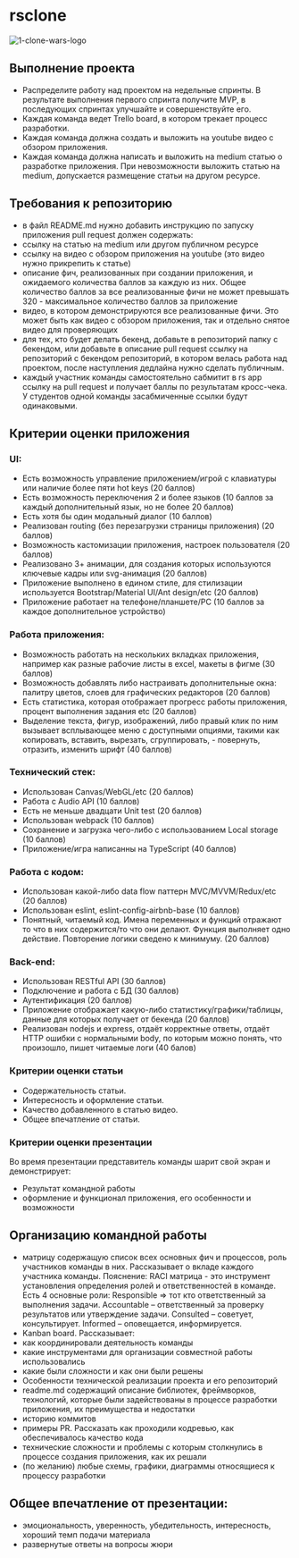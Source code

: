 # rsclone
![1-clone-wars-logo](https://user-images.githubusercontent.com/69801699/103592787-07400900-4f05-11eb-909f-0a46e4c42080.png)
## Выполнение проекта
- Распределите работу над проектом на недельные спринты. В результате выполнения первого спринта получите MVP, в последующих спринтах улучшайте и совершенствуйте его.
- Каждая команда ведет Trello board, в котором трекает процесс разработки.
- Каждая команда должна создать и выложить на youtube видео с обзором приложения.
- Каждая команда должна написать и выложить на medium статью о разработке приложения. При невозможности выложить статью на medium, допускается размещение статьи на другом ресурсе.

## Требования к репозиторию
- в файл README.md нужно добавить инструкцию по запуску приложения
  pull request должен содержать:
- ссылку на статью на medium или другом публичном ресурсе
- ссылку на видео с обзором приложения на youtube (это видео нужно прикрепить к статье)
- описание фич, реализованных при создании приложения, и ожидаемого количества баллов за каждую из них. Общее количество баллов за все реализованные фичи не может превышать 320 - максимальное количество баллов за приложение
- видео, в котором демонстрируются все реализованные фичи. Это может быть как видео с обзором приложения, так и отдельно снятое видео для проверяющих
- для тех, кто будет делать бекенд, добавьте в репозиторий папку с бекендом, или добавьте в описание pull request ссылку на репозиторий с бекендом
репозиторий, в котором велась работа над проектом, после наступления дедлайна нужно сделать публичным.
- каждый участник команды самостоятельно сабмитит в rs app ссылку на pull request и получает баллы по результатам кросс-чека. У студентов одной команды засабмиченные ссылки будут одинаковыми.

## Критерии оценки приложения
### UI:
- Есть возможность управление приложением/игрой с клавиатуры или наличие более пяти hot keys (20 баллов)
- Есть возможность переключения 2 и более языков (10 баллов за каждый дополнительный язык, но не более 20 баллов)
- Есть хотя бы один модальный диалог (10 баллов)
- Реализован routing (без перезагрузки страницы приложения) (20 баллов)
- Возможность кастомизации приложения, настроек пользователя (20 баллов)
- Реализовано 3+ анимации, для создания которых используются ключевые кадры или svg-анимация (20 баллов)
- Приложение выполнено в едином стиле, для стилизации используется Bootstrap/Material UI/Ant design/etc (20 баллов)
- Приложение работает на телефоне/планшете/PC (10 баллов за каждое дополнительное устройство)

### Работа приложения:

- Возможность работать на нескольких вкладках приложения, например как разные рабочие листы в exсel, макеты в фигме (30 баллов)
- Возможность добавлять либо настраивать дополнительные окна: палитру цветов, слоев для графических редакторов (20 баллов)
- Есть статистика, которая отображает прогресс работы приложения, процент выполнения задания etc (20 баллов)
- Выделение текста, фигур, изображений, либо правый клик по ним вызывает всплывающее меню с доступными опциями, такими как копировать, вставить, вырезать, сгруппировать, - повернуть, отразить, изменить шрифт (40 баллов)

### Технический стек:
- Использован Canvas/WebGL/etc (20 баллов)
- Работа с Audio API (10 баллов)
- Есть не меньше двадцати Unit test (20 баллов)
- Использован webpack (10 баллов)
- Сохранение и загрузка чего-либо с использованием Local storage (10 баллов)
- Приложение/игра написанны на TypeScript (40 баллов)

### Работа с кодом:
- Использован какой-либо data flow паттерн MVC/MVVM/Redux/etc (20 баллов)
- Использован eslint, eslint-config-airbnb-base (10 баллов)
- Понятный, читаемый код. Имена переменных и функций отражают то что в них содержится/то что они делают. Функция выполняет одно действие. Повторение логики сведено к минимуму. (20 баллов)

### Back-end:
- Использован RESTful API (30 баллов)
- Подключение и работа с БД (30 баллов)
- Аутентификация (20 баллов)
- Приложение отображает какую-либо статистику/графики/таблицы, данные для которых получает от бекенда (20 баллов)
- Реализован nodejs и express, отдаёт корректные ответы, отдаёт HTTP ошибки с нормальными body, по которым можно понять, что произошло, пишет читаемые логи (40 балов)

### Критерии оценки статьи
- Содержательность статьи.
- Интересность и оформление статьи.
- Качество добавленного в статью видео.
- Общее впечатление от статьи.

### Критерии оценки презентации
Во время презентации представитель команды шарит свой экран и демонстрирует:

- Результат командной работы
- оформление и функционал приложения, его особенности и возможности

## Организацию командной работы
-  матрицу содержащую список всех основных фич и процессов, роль участников команды в них. Рассказывает о вкладе каждого участника команды. Пояснение: RACI матрица - это инструмент установления определения ролей и ответственностей в команде. Есть 4 основные роли: Responsible => тот кто ответственный за выполнения задачи. Accountable – ответственный за проверку результатов или утверждение задачи. Consulted – советует, консультирует. Informed – оповещается, информируется.
- Kanban board. Рассказывает:
- как координировали деятельность команды
- какие инструментами для организации совместной работы использовались
- какие были сложности и как они были решены
- Особенности технической реализации проекта и его репозиторий
- readme.md содержащий описание библиотек, фреймворков, технологий, которые были задействованы в процессе разработки приложения, их преимущества и недостатки
- историю коммитов
- примеры PR. Рассказать как проходили кодревью, как обеспечивалось качество кода
- технические сложности и проблемы с которым столкнулись в процессе создания приложения, как их решали
- (по желанию) любые схемы, графики, диаграммы относящиеся к процессу разработки

## Общее впечатление от презентации:
- эмоциональность, уверенность, убедительность, интересность, хороший темп подачи материала
- развернутые ответы на вопросы жюри
